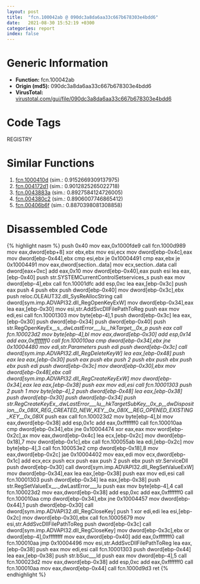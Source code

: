 ```yaml
---
layout: post
title:  "fcn.100042ab @ 090dc3a8da6aa33c667b678303e4bdd6"
date:   2021-08-30 15:52:19 +0300
categories: report
index: false
---
```


# Generic Information
- **Function:** fcn.100042ab
- **Origin (md5):** 090dc3a8da6aa33c667b678303e4bdd6
- **VirusTotal:** [virustotal.com/gui/file/090dc3a8da6aa33c667b678303e4bdd6][virustotal_ref]

# Code Tags
<span class="tag" id="REGISTRY">REGISTRY</span>


# Similar Functions

1. [fcn.1000410d][similar_1_ref] (sim.: 0.9152669309137975)
2. [fcn.004172d1][similar_2_ref] (sim.: 0.9012825265022718)
3. [fcn.0043883a][similar_3_ref] (sim.: 0.8927584124726005)
4. [fcn.004380c2][similar_4_ref] (sim.: 0.8906007746865412)
5. [fcn.00406b6f][similar_5_ref] (sim.: 0.8870398081308858)


# Disassembled Code

{% highlight nasm %}
push 0x40
mov eax,0x1000fde9
call fcn.1000d989
mov eax,dword[ebp+8]
xor ebx,ebx
mov esi,ecx
mov dword[ebp-0x4c],eax
mov dword[ebp-0x44],ebx
cmp esi,ebx
je 0x10004491
cmp eax,ebx
je 0x10004491
mov eax,dword[section..data]
mov ecx,section..data
call dword[eax+0xc]
add eax,0x10
mov dword[ebp-0x40],eax
push esi
lea eax,[ebp-0x40]
push str.SYSTEMCurrentControlSetservices_s
push eax
mov dword[ebp-4],ebx
call fcn.10001dfc
add esp,0xc
lea eax,[ebp-0x3c]
push eax
push 4
push ebx
push dword[ebp-0x40]
mov dword[ebp-0x3c],ebx
push reloc.OLEAUT32.dll_SysReAllocString
call dword[sym.imp.ADVAPI32.dll_RegOpenKeyExW]
mov dword[ebp-0x34],eax
lea eax,[ebp-0x30]
mov esi,str.AddSvcDllFilePathToReg
push eax
mov edi,esi
call fcn.10001303
mov byte[ebp-4],1
push dword[ebp-0x3c]
lea eax,[ebp-0x30]
push dword[ebp-0x34]
push dword[ebp-0x40]
push str.RegOpenKeyEx__s_._dwLastError___lu__hkTarget__0x_p
push eax
call fcn.100023d2
mov byte[ebp-4],bl
mov eax,dword[ebp-0x30]
add esp,0x14
add eax,0xfffffff0
call fcn.100010aa
cmp dword[ebp-0x34],ebx
jne 0x10004480
mov edi,str.Parameters
push edi
push dword[ebp-0x3c]
call dword[sym.imp.ADVAPI32.dll_RegDeleteKeyW]
lea eax,[ebp-0x48]
push eax
lea eax,[ebp-0x30]
push eax
push ebx
push 2
push ebx
push ebx
push ebx
push edi
push dword[ebp-0x3c]
mov dword[ebp-0x30],ebx
mov dword[ebp-0x48],ebx
call dword[sym.imp.ADVAPI32.dll_RegCreateKeyExW]
mov dword[ebp-0x34],eax
lea eax,[ebp-0x38]
push eax
mov edi,esi
call fcn.10001303
push 2
push 1
mov byte[ebp-4],2
push dword[ebp-0x48]
lea eax,[ebp-0x38]
push dword[ebp-0x30]
push dword[ebp-0x34]
push str.RegCreateKeyEx__._dwLastError___lu__hkTargetSubKey__0x_p__dwDisposition__0x_08lX_REG_CREATED_NEW_KEY__0x_08lX__REG_OPENED_EXISTING_KEY__0x_08lX_
push eax
call fcn.100023d2
mov byte[ebp-4],bl
mov eax,dword[ebp-0x38]
add esp,0x1c
add eax,0xfffffff0
call fcn.100010aa
cmp dword[ebp-0x34],ebx
jne 0x10004474
xor eax,eax
mov word[ebp-0x2c],ax
mov eax,dword[ebp-0x4c]
lea ecx,[ebp-0x2c]
mov dword[ebp-0x18],7
mov dword[ebp-0x1c],ebx
call fcn.100055ab
lea edi,[ebp-0x2c]
mov byte[ebp-4],3
call fcn.100053e2
cmp dword[ebp-0x18],8
mov eax,dword[ebp-0x2c]
jae 0x10004402
mov eax,edi
mov ecx,dword[ebp-0x1c]
add ecx,ecx
push ecx
push eax
push 2
push ebx
push str.ServiceDll
push dword[ebp-0x30]
call dword[sym.imp.ADVAPI32.dll_RegSetValueExW]
mov dword[ebp-0x34],eax
lea eax,[ebp-0x38]
push eax
mov edi,esi
call fcn.10001303
push dword[ebp-0x34]
lea eax,[ebp-0x38]
push str.RegSetValueEx__._dwLastError___lu
push eax
mov byte[ebp-4],4
call fcn.100023d2
mov eax,dword[ebp-0x38]
add esp,0xc
add eax,0xfffffff0
call fcn.100010aa
cmp dword[ebp-0x34],ebx
jne 0x10004457
mov dword[ebp-0x44],1
push dword[ebp-0x30]
call dword[sym.imp.ADVAPI32.dll_RegCloseKey]
push 1
xor edi,edi
lea esi,[ebp-0x2c]
mov dword[ebp-0x30],ebx
call fcn.10005679
mov esi,str.AddSvcDllFilePathToReg
push dword[ebp-0x3c]
call dword[sym.imp.ADVAPI32.dll_RegCloseKey]
mov dword[ebp-0x3c],ebx
or dword[ebp-4],0xffffffff
mov eax,dword[ebp-0x40]
add eax,0xfffffff0
call fcn.100010aa
jmp 0x10004496
mov esi,str.AddSvcDllFilePathToReg
lea eax,[ebp-0x38]
push eax
mov edi,esi
call fcn.10001303
push dword[ebp-0x44]
lea eax,[ebp-0x38]
push str.bSuc___ld
push eax
mov dword[ebp-4],5
call fcn.100023d2
mov eax,dword[ebp-0x38]
add esp,0xc
add eax,0xfffffff0
call fcn.100010aa
mov eax,dword[ebp-0x44]
call fcn.1000d9d3
ret
{% endhighlight %}


[similar_1_ref]: /report/fcn.1000410d@090dc3a8da6aa33c667b678303e4bdd6
[similar_2_ref]: /report/fcn.004172d1@44e1ffcf4e71f4505c09d520fd75f1e4
[similar_3_ref]: /report/fcn.0043883a@418e0921f3a9bd4f5bc0dcc59623b5a1
[similar_4_ref]: /report/fcn.004380c2@418e0921f3a9bd4f5bc0dcc59623b5a1
[similar_5_ref]: /report/fcn.00406b6f@69b3c79878674ea715338a112bb5caa6
[virustotal_ref]: https://www.virustotal.com/gui/file/090dc3a8da6aa33c667b678303e4bdd6